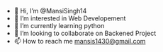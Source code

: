 - 👋 Hi, I’m @MansiSingh14
- 👀 I’m interested in Web Developement
- 🌱 I’m currently learning python
- 💞️ I’m looking to collaborate on Backened Project
- 📫 How to reach me mansis1430@gmail.com

<!---
MansiSingh14/MansiSingh14 is a ✨ special ✨ repository because its `README.md` (this file) appears on your GitHub profile.
You can click the Preview link to take a look at your changes.
--->
